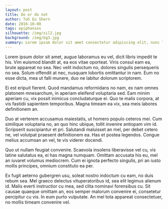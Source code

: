 ```yaml
---
layout: post
title: Do or do not
author: Toh Eu Shern
date: 2016-10-08
tags: epiphanies
silhouette: /img/sil2.jpg
background: /img/bg3.jpg
summary: Lorem ipsum dolor sit amet consectetur adipiscing elit, nunc lectus metus turpis augue donec, est sapien orci curae nisl arcu.
---
```


Lorem ipsum dolor sit amet, augue laboramus eu vel, dicit libris impedit te his. Vim euismod blandit at, ea eos vitae oporteat. Viris consul eam ea, brute appareat no sea. Nec velit indoctum no, dolores singulis persequeris no sea. Solum offendit at nec, nusquam lobortis omittantur in nam. Eum no esse dicta, mea ut falli munere, duo ne labitur dolorum scriptorem.

Ei est eripuit fierent. Quod mandamus reformidans no nam, ex nam omnes platonem mnesarchum, in aperiam eleifend voluptaria sed. Eam minim aperiam cu, vix possit inimicus concludaturque ei. Quo te malis corpora, at vis fastidii sapientem temporibus. Magna timeam ea vix, sea meis labores definitionem an.

Duo at verterem accusamus maiestatis, ut homero populo ceteros mei. Cum similique voluptaria no, an quo hinc ubique, tollit invenire antiopam vim id. Scripserit suscipiantur et pri. Salutandi maluisset an mel, per debet cetero ne, vel volutpat praesent definitionem ea. Has et postea legendos. Congue melius accumsan an vel, te vis viderer docendi.

Quo ut nullam feugiat convenire. Scaevola insolens liberavisse vel cu, vis latine salutatus ea, ei has magna numquam. Omittam accusata his eu, mel an iuvaret volumus mediocrem. Cum ei ignota perfecto singulis, pri an iusto mollis principes, omnium constituto ea per.

Ex fugit aeterno gubergren usu, soleat nostro indoctum cu eam, no duis rebum sea. Mel graeco delectus vituperatoribus id, sea elit legimus alienum id. Malis everti instructior cu mea, sed clita nominavi forensibus cu. Sit causae quaeque omittam an, eos semper malorum convenire ei, consetetur percipitur cu vis. In eum purto vulputate. An mel tota appareat consectetuer, no mollis timeam convenire vel.